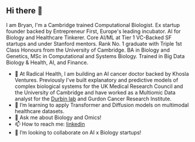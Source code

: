## Hi there 👋

I am Bryan, I'm a Cambridge trained Computational Biologist. Ex startup founder backed by Entrepreneur First, Europe's leading incubator. AI for Biology and Healthcare Tinkerer. Core AI/ML at Tier 1 VC-Backed SF startups and under Stanford mentors. Rank No. 1 graduate with Triple 1st Class Honours from the University of Cambridge. BA in Biology and Genetics, MSc in Computational and Systems Biology. Trained in Big Data Biology & Health, AI, and Finance.

- 🔭 At Radical Health, I am building an AI cancer doctor backed by Khosla Ventures. Previously I've built explanatory and predictive models of complex biological systems for the UK Medical Research Council and the University of Cambridge and have worked as a Multiomic Data analyst for the [ Durbin lab](https://scholar.google.co.uk/citations?user=5UfPNmQAAAAJ&hl=en) and Gurdon Cancer Research Institute.
- 🌱 I’m learning to apply Transformer and Diffusion models on multimodal healthcare datasets.
- 💬 Ask me about Biology and Omics!
- 📫 How to reach me: [linkedin](https://www.linkedin.com/in/bryantanwz/)
- 👯 I’m looking to collaborate on AI x Biology startups!

<!--
**bryantanwz/bryantanwz** is a ✨ _special_ ✨ repository because its `README.md` (this file) appears on your GitHub profile.

Here are some ideas to get you started:

- 🔭 I’m currently working on LLMs f
- 🌱 I’m currently learning ...
- 👯 I’m looking to collaborate on ...
- 🤔 I’m looking for help with ...
- 💬 Ask me about ...
- 📫 How to reach me: ...
- 😄 Pronouns: ...
- ⚡ Fun fact: ...
-->
